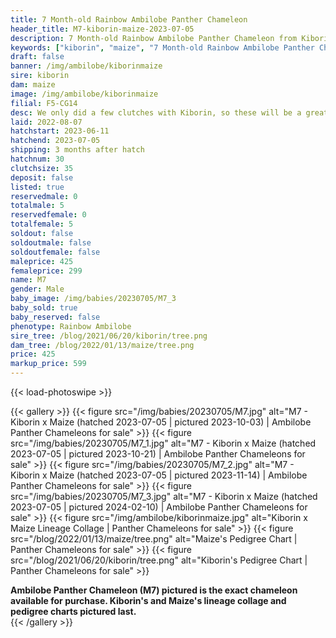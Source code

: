 ```yaml
---
title: 7 Month-old Rainbow Ambilobe Panther Chameleon
header_title: M7-kiborin-maize-2023-07-05
description: 7 Month-old Rainbow Ambilobe Panther Chameleon from Kiborin and Maize. We only did a few clutches with Kiborin, so these will be a great ybbb option from a limited gene pool We've included sire and dam dendrograms if available, but you can view our Kiborin or Maize breeder pages for more information.
keywords: ["kiborin", "maize", "7 Month-old Rainbow Ambilobe Panther Chameleon", "baby chameleons for sale", "buy panther chameleon", "panther for sale", "ambilobe panther chameleons for sale", "ambilobe panther chameleon for sale"]
draft: false
banner: /img/ambilobe/kiborinmaize
sire: kiborin
dam: maize
image: /img/ambilobe/kiborinmaize
filial: F5-CG14
desc: We only did a few clutches with Kiborin, so these will be a great ybbb option from a limited gene pool
laid: 2022-08-07
hatchstart: 2023-06-11
hatchend: 2023-07-05
shipping: 3 months after hatch
hatchnum: 30
clutchsize: 35
deposit: false
listed: true
reservedmale: 0
totalmale: 5
reservedfemale: 0
totalfemale: 5
soldout: false
soldoutmale: false
soldoutfemale: false
maleprice: 425
femaleprice: 299
name: M7
gender: Male
baby_image: /img/babies/20230705/M7_3
baby_sold: true
baby_reserved: false
phenotype: Rainbow Ambilobe
sire_tree: /blog/2021/06/20/kiborin/tree.png
dam_tree: /blog/2022/01/13/maize/tree.png
price: 425
markup_price: 599
---
```


{{< load-photoswipe >}}

{{< gallery >}}
  {{< figure src="/img/babies/20230705/M7.jpg" alt="M7 - Kiborin x Maize (hatched 2023-07-05 | pictured 2023-10-03) | Ambilobe Panther Chameleons for sale" >}}
  {{< figure src="/img/babies/20230705/M7_1.jpg" alt="M7 - Kiborin x Maize (hatched 2023-07-05 | pictured 2023-10-21) | Ambilobe Panther Chameleons for sale" >}}
  {{< figure src="/img/babies/20230705/M7_2.jpg" alt="M7 - Kiborin x Maize (hatched 2023-07-05 | pictured 2023-11-14) | Ambilobe Panther Chameleons for sale" >}}
  {{< figure src="/img/babies/20230705/M7_3.jpg" alt="M7 - Kiborin x Maize (hatched 2023-07-05 | pictured 2024-02-10) | Ambilobe Panther Chameleons for sale" >}}
  {{< figure src="/img/ambilobe/kiborinmaize.jpg" alt="Kiborin x Maize Lineage Collage | Panther Chameleons for sale" >}}
  {{< figure src="/blog/2022/01/13/maize/tree.png" alt="Maize's Pedigree Chart | Panther Chameleons for sale" >}}
  {{< figure src="/blog/2021/06/20/kiborin/tree.png" alt="Kiborin's Pedigree Chart | Panther Chameleons for sale" >}}
  <figcaption itemprop="caption"><strong>Ambilobe Panther Chameleon (M7) pictured is the exact chameleon available for purchase. Kiborin's and Maize's lineage collage and pedigree charts pictured last.</strong></figcaption>
{{< /gallery >}}
